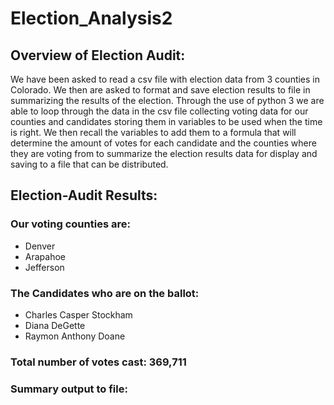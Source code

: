 # Election_Analysis2

## Overview of Election Audit:
We have been asked to read a csv file with election data from 3 counties in Colorado. We then are asked to format and save election results to file in summarizing the results of the election. Through the use of python 3 we are able to loop through the data in the csv file collecting voting data for our counties and candidates storing them in variables to be used when the time is right. We then recall the variables to add them to a formula that will determine the amount of votes for each candidate and the counties where they are voting from to summarize the election results data for display and saving to a file that can be distributed. 


## Election-Audit Results:
### Our voting counties are:
- Denver
- Arapahoe
- Jefferson

### The Candidates who are on the ballot:
* Charles Casper Stockham
* Diana DeGette
* Raymon Anthony Doane

### Total number of votes cast: 369,711

### Summary output to file:

